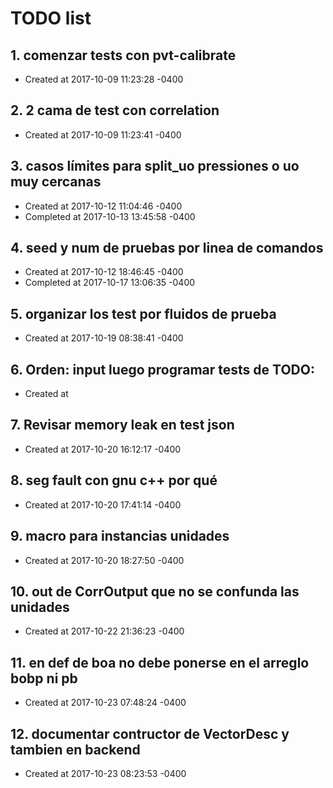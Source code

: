 # TODO list
## 1. comenzar tests con pvt-calibrate
- Created at   2017-10-09 11:23:28 -0400

## 2. 2 cama de test con correlation
- Created at   2017-10-09 11:23:41 -0400

## 3. casos límites para split_uo pressiones o uo muy cercanas
- Created at   2017-10-12 11:04:46 -0400
- Completed at 2017-10-13 13:45:58 -0400

## 4. seed y num de pruebas por linea de comandos
- Created at   2017-10-12 18:46:45 -0400
- Completed at 2017-10-17 13:06:35 -0400

## 5. organizar los test por fluidos de prueba
- Created at   2017-10-19 08:38:41 -0400

## 6. Orden: input luego programar tests de TODO: 
- Created at   

## 7. Revisar memory leak en test json
- Created at   2017-10-20 16:12:17 -0400

## 8. seg fault con gnu c++ por qué
- Created at   2017-10-20 17:41:14 -0400

## 9. macro para instancias unidades
- Created at   2017-10-20 18:27:50 -0400

## 10. out de CorrOutput que no se confunda las unidades
- Created at   2017-10-22 21:36:23 -0400

## 11. en def de boa no debe ponerse en el arreglo bobp ni pb
- Created at   2017-10-23 07:48:24 -0400

## 12. documentar contructor de VectorDesc y tambien en backend
- Created at   2017-10-23 08:23:53 -0400

